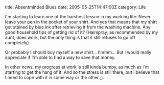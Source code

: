 title: Absentminded Blues
date: 2005-05-25T14:47:00Z
category: Life

I'm starting to learn one of the harshest lesson in my working life: Never leave your pen in the pocket of your shirt. And yes that means that my shirt got stained by blue ink after retrieving it from the washing machine. Any good household tips of getting rid of it? (Hairspray, as recommended by my aunt, does work, but the only thing is that it still refuses to go off completely)

Or probably I should buy myself a new shirt… hmmm… But I would really appreciate if I'm able to find a way to save that money.

In other news, my progress at work is still kinda bumpy, as much as I'm starting to get the hang of it. And so the stress is still there, but I believe that I need to cope with it in some way or the other ;).

